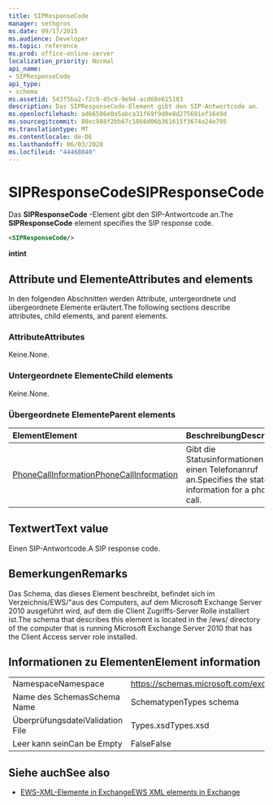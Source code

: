 ```yaml
---
title: SIPResponseCode
manager: sethgros
ms.date: 09/17/2015
ms.audience: Developer
ms.topic: reference
ms.prod: office-online-server
localization_priority: Normal
api_name:
- SIPResponseCode
api_type:
- schema
ms.assetid: 543f5ba2-f2c9-45c9-9e94-acd68e615103
description: Das SIPResponseCode-Element gibt den SIP-Antwortcode an.
ms.openlocfilehash: ad66586e0a5abca31f69f9d0e8d275691ef1649d
ms.sourcegitcommit: 88ec988f2bb67c1866d06b361615f3674a24e795
ms.translationtype: MT
ms.contentlocale: de-DE
ms.lasthandoff: 06/03/2020
ms.locfileid: "44468040"
---
```

# <a name="sipresponsecode"></a><span data-ttu-id="98b7c-103">SIPResponseCode</span><span class="sxs-lookup"><span data-stu-id="98b7c-103">SIPResponseCode</span></span>

<span data-ttu-id="98b7c-104">Das **SIPResponseCode** -Element gibt den SIP-Antwortcode an.</span><span class="sxs-lookup"><span data-stu-id="98b7c-104">The **SIPResponseCode** element specifies the SIP response code.</span></span> 
  
```xml
<SIPResponseCode/>
```

 <span data-ttu-id="98b7c-105">**int**</span><span class="sxs-lookup"><span data-stu-id="98b7c-105">**int**</span></span>
## <a name="attributes-and-elements"></a><span data-ttu-id="98b7c-106">Attribute und Elemente</span><span class="sxs-lookup"><span data-stu-id="98b7c-106">Attributes and elements</span></span>

<span data-ttu-id="98b7c-107">In den folgenden Abschnitten werden Attribute, untergeordnete und übergeordnete Elemente erläutert.</span><span class="sxs-lookup"><span data-stu-id="98b7c-107">The following sections describe attributes, child elements, and parent elements.</span></span>
  
### <a name="attributes"></a><span data-ttu-id="98b7c-108">Attribute</span><span class="sxs-lookup"><span data-stu-id="98b7c-108">Attributes</span></span>

<span data-ttu-id="98b7c-109">Keine.</span><span class="sxs-lookup"><span data-stu-id="98b7c-109">None.</span></span>
  
### <a name="child-elements"></a><span data-ttu-id="98b7c-110">Untergeordnete Elemente</span><span class="sxs-lookup"><span data-stu-id="98b7c-110">Child elements</span></span>

<span data-ttu-id="98b7c-111">Keine.</span><span class="sxs-lookup"><span data-stu-id="98b7c-111">None.</span></span>
  
### <a name="parent-elements"></a><span data-ttu-id="98b7c-112">Übergeordnete Elemente</span><span class="sxs-lookup"><span data-stu-id="98b7c-112">Parent elements</span></span>

|<span data-ttu-id="98b7c-113">**Element**</span><span class="sxs-lookup"><span data-stu-id="98b7c-113">**Element**</span></span>|<span data-ttu-id="98b7c-114">**Beschreibung**</span><span class="sxs-lookup"><span data-stu-id="98b7c-114">**Description**</span></span>|
|:-----|:-----|
|[<span data-ttu-id="98b7c-115">PhoneCallInformation</span><span class="sxs-lookup"><span data-stu-id="98b7c-115">PhoneCallInformation</span></span>](phonecallinformation.md) <br/> |<span data-ttu-id="98b7c-116">Gibt die Statusinformationen für einen Telefonanruf an.</span><span class="sxs-lookup"><span data-stu-id="98b7c-116">Specifies the state information for a phone call.</span></span>  <br/> |
   
## <a name="text-value"></a><span data-ttu-id="98b7c-117">Textwert</span><span class="sxs-lookup"><span data-stu-id="98b7c-117">Text value</span></span>

<span data-ttu-id="98b7c-118">Einen SIP-Antwortcode.</span><span class="sxs-lookup"><span data-stu-id="98b7c-118">A SIP response code.</span></span>
  
## <a name="remarks"></a><span data-ttu-id="98b7c-119">Bemerkungen</span><span class="sxs-lookup"><span data-stu-id="98b7c-119">Remarks</span></span>

<span data-ttu-id="98b7c-120">Das Schema, das dieses Element beschreibt, befindet sich im Verzeichnis/EWS/"aus des Computers, auf dem Microsoft Exchange Server 2010 ausgeführt wird, auf dem die Client Zugriffs-Server Rolle installiert ist.</span><span class="sxs-lookup"><span data-stu-id="98b7c-120">The schema that describes this element is located in the /ews/ directory of the computer that is running Microsoft Exchange Server 2010 that has the Client Access server role installed.</span></span>
  
## <a name="element-information"></a><span data-ttu-id="98b7c-121">Informationen zu Elementen</span><span class="sxs-lookup"><span data-stu-id="98b7c-121">Element information</span></span>

|||
|:-----|:-----|
|<span data-ttu-id="98b7c-122">Namespace</span><span class="sxs-lookup"><span data-stu-id="98b7c-122">Namespace</span></span>  <br/> |https://schemas.microsoft.com/exchange/services/2006/types  <br/> |
|<span data-ttu-id="98b7c-123">Name des Schemas</span><span class="sxs-lookup"><span data-stu-id="98b7c-123">Schema Name</span></span>  <br/> |<span data-ttu-id="98b7c-124">Schematypen</span><span class="sxs-lookup"><span data-stu-id="98b7c-124">Types schema</span></span>  <br/> |
|<span data-ttu-id="98b7c-125">Überprüfungsdatei</span><span class="sxs-lookup"><span data-stu-id="98b7c-125">Validation File</span></span>  <br/> |<span data-ttu-id="98b7c-126">Types.xsd</span><span class="sxs-lookup"><span data-stu-id="98b7c-126">Types.xsd</span></span>  <br/> |
|<span data-ttu-id="98b7c-127">Leer kann sein</span><span class="sxs-lookup"><span data-stu-id="98b7c-127">Can be Empty</span></span>  <br/> |<span data-ttu-id="98b7c-128">False</span><span class="sxs-lookup"><span data-stu-id="98b7c-128">False</span></span>  <br/> |
   
## <a name="see-also"></a><span data-ttu-id="98b7c-129">Siehe auch</span><span class="sxs-lookup"><span data-stu-id="98b7c-129">See also</span></span>



- [<span data-ttu-id="98b7c-130">EWS-XML-Elemente in Exchange</span><span class="sxs-lookup"><span data-stu-id="98b7c-130">EWS XML elements in Exchange</span></span>](ews-xml-elements-in-exchange.md)

